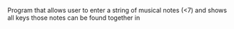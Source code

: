 Program that allows user to enter a string of musical notes (<7) and shows all keys those notes can be found together in

